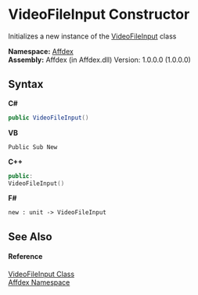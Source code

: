 # VideoFileInput Constructor 
 

Initializes a new instance of the <a href="49693f4c-7334-0564-d154-185cf0fe6c56">VideoFileInput</a> class

**Namespace:**&nbsp;<a href="b8038333-b12e-8ea1-a2ce-74c8d611fa89">Affdex</a><br />**Assembly:**&nbsp;Affdex (in Affdex.dll) Version: 1.0.0.0 (1.0.0.0)

## Syntax

**C#**<br />
``` C#
public VideoFileInput()
```

**VB**<br />
``` VB
Public Sub New
```

**C++**<br />
``` C++
public:
VideoFileInput()
```

**F#**<br />
``` F#
new : unit -> VideoFileInput
```


## See Also


#### Reference
<a href="49693f4c-7334-0564-d154-185cf0fe6c56">VideoFileInput Class</a><br /><a href="b8038333-b12e-8ea1-a2ce-74c8d611fa89">Affdex Namespace</a><br />